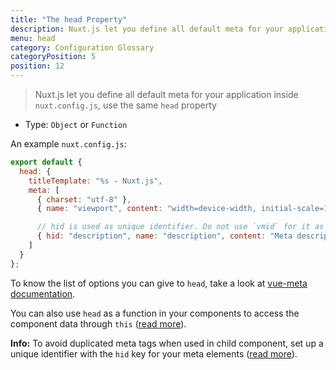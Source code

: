 ```yaml
---
title: "The head Property"
description: Nuxt.js let you define all default meta for your application inside nuxt.config.js.
menu: head
category: Configuration Glossary
categoryPosition: 5
position: 12
---
```


> Nuxt.js let you define all default meta for your application inside `nuxt.config.js`, use the same `head` property

- Type: `Object` or `Function`

An example `nuxt.config.js`:

```js
export default {
  head: {
    titleTemplate: "%s - Nuxt.js",
    meta: [
      { charset: "utf-8" },
      { name: "viewport", content: "width=device-width, initial-scale=1" },

      // hid is used as unique identifier. Do not use `vmid` for it as it will not work
      { hid: "description", name: "description", content: "Meta description" }
    ]
  }
};
```

To know the list of options you can give to `head`, take a look at [vue-meta documentation](https://vue-meta.nuxtjs.org/api/#metainfo-properties).

You can also use `head` as a function in your components to access the component data through `this` ([read more](/api/pages-head)).

<div class="Alert Alert--teal">

<b>Info:</b> To avoid duplicated meta tags when used in child component, set up a unique identifier with the `hid` key for your meta elements ([read more](https://vue-meta.nuxtjs.org/api/#tagidkeyname)).

</div>
